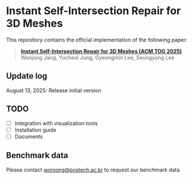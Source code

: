 # Instant Self-Intersection Repair for 3D Meshes

This repository contains the official implementation of the following paper:

> **[Instant Self-Intersection Repair for 3D Meshes (ACM TOG 2025)]([https://dl.acm.org/doi/10.1145/3731427])**<br>
> Wonjong Jang, Yucheol Jung, Gyeongmin Lee, Seungyong Lee

## Update log

August 13, 2025: Release initial version

## TODO

- [ ] Integration with visualization tools
- [ ] Installation guide
- [ ] Documents

## Benchmark data

Please contact wonjong@postech.ac.kr to request our benchmark data
